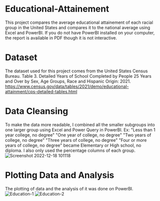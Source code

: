 # Educational-Attainement
This project compares the average educational attainement of each racial group in the United States and compares it to the national average using Excel and PowerBI. If you do not have PowerBI installed on your computer, the report is available in PDF though it is not interactive.
# Dataset
The dataset used for this project comes from the United States Census Bureau. Table 3. Detailed Years of School Completed by People 25 Years and Over by Sex, Age Groups, Race and Hispanic Origin: 2021. https://www.census.gov/data/tables/2021/demo/educational-attainment/cps-detailed-tables.html 
# Data Cleansing
To make the data more readable, I combined all the smaller subgroups into one larger group using Excel and Power Query in PowerBI. Ex: "Less than 1 year college, no degree" "One year of college, no degree" "Two years of college, no degree" "Three years of college, no degree" "Four or more years of college, no degree" became Elementary or High school, no diploma. I also only used the percentage columns of each group.
![Screenshot 2022-12-18 101118](https://user-images.githubusercontent.com/120809566/208305962-34c2aed3-166f-4db8-adfc-8c34bbc84437.png)
# Plotting Data and Analysis
The plotting of data and the analysis of it was done on PowerBI.
![Education-1](https://user-images.githubusercontent.com/120809566/208305967-a298e5b3-bb1c-480c-a1b4-c700f8fe8db1.png)
![Education-2](https://user-images.githubusercontent.com/120809566/208305969-a0583d53-4d28-4808-a812-f06b9488bf0e.png)
